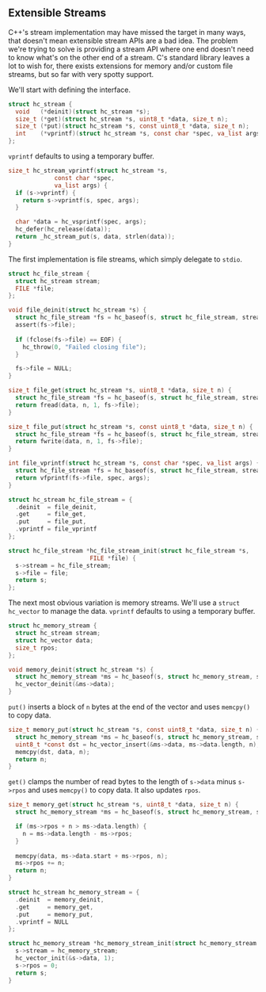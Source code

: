 ## Extensible Streams
C++'s stream implementation may have missed the target in many ways, that doesn't mean extensible stream APIs are a bad idea. The problem we're trying to solve is providing a stream API where one end doesn't need to know what's on the other end of a stream. C's standard library leaves a lot to wish for, there exists extensions for memory and/or custom file streams, but so far with very spotty support.

We'll start with defining the interface.

```C
struct hc_stream {
  void   (*deinit)(struct hc_stream *s);
  size_t (*get)(struct hc_stream *s, uint8_t *data, size_t n);
  size_t (*put)(struct hc_stream *s, const uint8_t *data, size_t n);
  int    (*vprintf)(struct hc_stream *s, const char *spec, va_list args);
};
```

`vprintf` defaults to using a temporary buffer.

```C
size_t hc_stream_vprintf(struct hc_stream *s,
			 const char *spec,
			 va_list args) {
  if (s->vprintf) {
    return s->vprintf(s, spec, args);
  }

  char *data = hc_vsprintf(spec, args);
  hc_defer(hc_release(data));
  return _hc_stream_put(s, data, strlen(data));
}
```

The first implementation is file streams, which simply delegate to `stdio`.

```C
struct hc_file_stream {
  struct hc_stream stream;
  FILE *file;
};

void file_deinit(struct hc_stream *s) {
  struct hc_file_stream *fs = hc_baseof(s, struct hc_file_stream, stream);
  assert(fs->file);
  
  if (fclose(fs->file) == EOF) {
    hc_throw(0, "Failed closing file");
  }

  fs->file = NULL;
}

size_t file_get(struct hc_stream *s, uint8_t *data, size_t n) {
  struct hc_file_stream *fs = hc_baseof(s, struct hc_file_stream, stream);
  return fread(data, n, 1, fs->file);
}

size_t file_put(struct hc_stream *s, const uint8_t *data, size_t n) {
  struct hc_file_stream *fs = hc_baseof(s, struct hc_file_stream, stream);
  return fwrite(data, n, 1, fs->file);
}

int file_vprintf(struct hc_stream *s, const char *spec, va_list args) {
  struct hc_file_stream *fs = hc_baseof(s, struct hc_file_stream, stream);
  return vfprintf(fs->file, spec, args);
}

struct hc_stream hc_file_stream = {
  .deinit  = file_deinit,
  .get     = file_get,
  .put     = file_put,
  .vprintf = file_vprintf
};

struct hc_file_stream *hc_file_stream_init(struct hc_file_stream *s,
					   FILE *file) {
  s->stream = hc_file_stream;
  s->file = file;
  return s;
};
```

The next most obvious variation is memory streams. We'll use a `struct hc_vector` to manage the data. `vprintf` defaults to using a temporary buffer.

```C
struct hc_memory_stream {
  struct hc_stream stream;
  struct hc_vector data;
  size_t rpos;
};

void memory_deinit(struct hc_stream *s) {
  struct hc_memory_stream *ms = hc_baseof(s, struct hc_memory_stream, stream);
  hc_vector_deinit(&ms->data);
}
```

`put()` inserts a block of `n` bytes at the end of the vector and uses `memcpy()` to copy data.

```C
size_t memory_put(struct hc_stream *s, const uint8_t *data, size_t n) {
  struct hc_memory_stream *ms = hc_baseof(s, struct hc_memory_stream, stream);
  uint8_t *const dst = hc_vector_insert(&ms->data, ms->data.length, n);
  memcpy(dst, data, n);
  return n;
}
```

`get()` clamps the number of read bytes to the length of `s->data` minus `s->rpos` and uses `memcpy()` to copy data. It also updates `rpos`. 

```C
size_t memory_get(struct hc_stream *s, uint8_t *data, size_t n) {
  struct hc_memory_stream *ms = hc_baseof(s, struct hc_memory_stream, stream);

  if (ms->rpos + n > ms->data.length) {
    n = ms->data.length - ms->rpos;
  }
  
  memcpy(data, ms->data.start + ms->rpos, n);
  ms->rpos += n;
  return n;
}

struct hc_stream hc_memory_stream = {
  .deinit  = memory_deinit,
  .get     = memory_get,
  .put     = memory_put,
  .vprintf = NULL
};

struct hc_memory_stream *hc_memory_stream_init(struct hc_memory_stream *s) {
  s->stream = hc_memory_stream;
  hc_vector_init(&s->data, 1);
  s->rpos = 0;
  return s;
}
```

